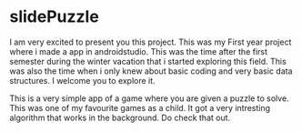 # slidePuzzle
 
I am very excited to present you this project. This was my First year project where i made a app in androidstudio. This was the time after the first semester during the winter vacation that i started exploring this field. This was also the time when i only knew about basic coding and very basic data structures. I welcome you to explore it. 

This is a very simple app of a game where you are given a puzzle to solve. This was one of my favourite games as a child. It got a very intresting algorithm that works in the background. Do check that out.

